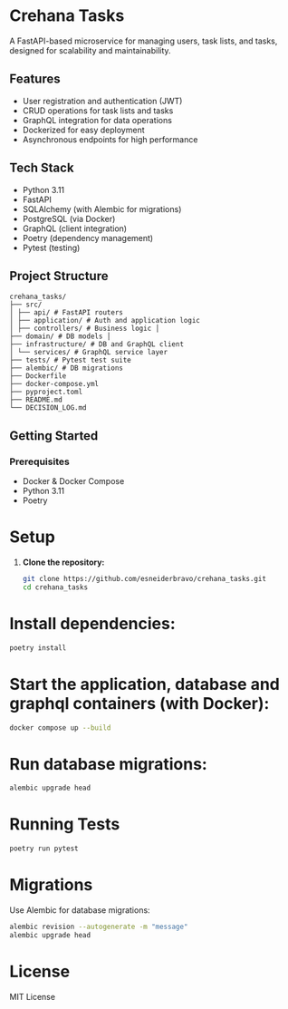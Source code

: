 # Crehana Tasks

A FastAPI-based microservice for managing users, task lists, and tasks, designed for scalability and maintainability.

## Features

- User registration and authentication (JWT)
- CRUD operations for task lists and tasks
- GraphQL integration for data operations
- Dockerized for easy deployment
- Asynchronous endpoints for high performance

## Tech Stack

- Python 3.11
- FastAPI
- SQLAlchemy (with Alembic for migrations)
- PostgreSQL (via Docker)
- GraphQL (client integration)
- Poetry (dependency management)
- Pytest (testing)

## Project Structure
```
crehana_tasks/ 
├── src/ 
│ ├── api/ # FastAPI routers 
│ ├── application/ # Auth and application logic 
│ ├── controllers/ # Business logic │ 
├── domain/ # DB models │ 
├── infrastructure/ # DB and GraphQL client 
│ └── services/ # GraphQL service layer 
├── tests/ # Pytest test suite 
├── alembic/ # DB migrations 
├── Dockerfile 
├── docker-compose.yml 
├── pyproject.toml 
├── README.md 
└── DECISION_LOG.md
```

## Getting Started

### Prerequisites

- Docker & Docker Compose
- Python 3.11
- Poetry

# Setup

1. **Clone the repository:**
   ```sh
   git clone https://github.com/esneiderbravo/crehana_tasks.git
   cd crehana_tasks
   

# Install dependencies:

```sh
poetry install
```

# Start the application, database and graphql containers (with Docker):
```sh
docker compose up --build
```

# Run database migrations:

```sh
alembic upgrade head
```

# Running Tests

```sh
poetry run pytest
```

# Migrations
Use Alembic for database migrations:
```sh
alembic revision --autogenerate -m "message"
alembic upgrade head
```

# License
MIT License